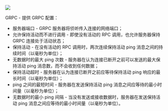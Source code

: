 ![](/images/gateway/dashboard/gateway-dashboard-grpc-conf.png)

GRPC - 提供 GRPC 配置：
- 服务器端口 - GRPC 服务器将侦听传入连接的网络端口；
- 允许保持活动而不进行调用 - 即使没有活动的 RPC 调用，也允许服务器保持 GRPC 连接处于活动状态；
- 保持活动 - 在没有活动的 RPC 调用时，两次连续保持活动 ping 消息之间的持续时间（以毫秒为单位）；
- 无数据时的最大 ping 次数 - 服务器在认为连接已断开之前可以发送的最大保持活动 ping 消息数，而不会收到任何数据；
- 保持活动超时 - 服务器在认为连接已断开之前应等待保持活动 ping 响应的最长时间（以毫秒为单位）；
- ping 之间的最短时间 - 服务器在发送保持活动 ping 消息之间应等待的最小时间量（以毫秒为单位）；
- 无数据时的最小 ping 间隔 - 当没有发送或接收数据时，服务器在发送保持活动 ping 消息之间应等待的最小时间量（以毫秒为单位）。